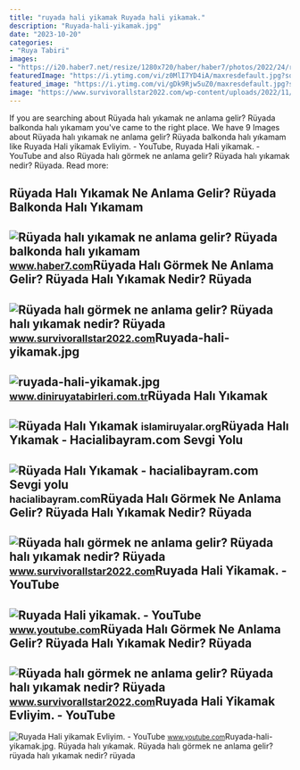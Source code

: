 ```yaml
---
title: "ruyada hali yikamak Ruyada hali yikamak."
description: "Ruyada-hali-yikamak.jpg"
date: "2023-10-20"
categories:
- "Ruya Tabiri"
images:
- "https://i20.haber7.net/resize/1280x720/haber/haber7/photos/2022/24/ruyada_hali_yikamak_ne_anlama_gelir_ruyada_balkonda_hali_yikamam_hayirli_midir_1655360025_1624.jpg"
featuredImage: "https://i.ytimg.com/vi/z0MlI7YD4iA/maxresdefault.jpg?sqp=-oaymwEmCIAKENAF8quKqQMa8AEB-AHUBoAC4AOKAgwIABABGBMgTyh_MA8=&amp;rs=AOn4CLDtTdSU5O4H3D-QjYcKXQjAw775mQ"
featured_image: "https://i.ytimg.com/vi/gDk9Rjw5uZ0/maxresdefault.jpg?sqp=-oaymwEmCIAKENAF8quKqQMa8AEB-AH-CYAC0AWKAgwIABABGBMgTih_MA8=&amp;rs=AOn4CLAwTJ7RUbOeW_rBZt_uIcW7WWLHmQ"
image: "https://www.survivorallstar2022.com/wp-content/uploads/2022/11/1668068244_684_Ruyada-hali-gormek-ne-anlama-gelir-Ruyada-hali-yikamak-nedir.jpg"
---
```


If you are searching about Rüyada halı yıkamak ne anlama gelir? Rüyada balkonda halı yıkamam you've came to the right place. We have 9 Images about Rüyada halı yıkamak ne anlama gelir? Rüyada balkonda halı yıkamam like Ruyada Hali yikamak Evliyim. - YouTube, Ruyada Hali yikamak. - YouTube and also Rüyada halı görmek ne anlama gelir? Rüyada halı yıkamak nedir? Rüyada. Read more:

Rüyada Halı Yıkamak Ne Anlama Gelir? Rüyada Balkonda Halı Yıkamam
-----------------------------------------------------------------

 ![Rüyada halı yıkamak ne anlama gelir? Rüyada balkonda halı yıkamam](https://i20.haber7.net/resize/1280x720/haber/haber7/photos/2022/24/ruyada_hali_yikamak_ne_anlama_gelir_ruyada_balkonda_hali_yikamam_hayirli_midir_1655360025_1624.jpg) <small>www.haber7.com</small>Rüyada Halı Görmek Ne Anlama Gelir? Rüyada Halı Yıkamak Nedir? Rüyada
---------------------------------------------------------------------

 ![Rüyada halı görmek ne anlama gelir? Rüyada halı yıkamak nedir? Rüyada](https://www.survivorallstar2022.com/wp-content/uploads/2022/11/ruyada-hali-gormek-ne-anlama-gelir-ruyada-hali-12709808_492_amp.jpg) <small>www.survivorallstar2022.com</small>Ruyada-hali-yikamak.jpg
-----------------------

 ![ruyada-hali-yikamak.jpg](https://www.diniruyatabirleri.com.tr/wp-content/uploads/2018/09/ruyada-hali-yikamak.jpg) <small>www.diniruyatabirleri.com.tr</small>Rüyada Halı Yıkamak
-------------------

 ![Rüyada Halı Yıkamak](https://islamiruyalar.org/wp-content/uploads/2021/07/bol-kopuklu-hali-yikamak.jpg) <small>islamiruyalar.org</small>Rüyada Halı Yıkamak - Hacialibayram.com Sevgi Yolu
--------------------------------------------------

 ![Rüyada Halı Yıkamak - hacialibayram.com Sevgi yolu](https://hacialibayram.com/wp-content/uploads/2021/02/ruyada-hali-yikamak.jpg) <small>hacialibayram.com</small>Rüyada Halı Görmek Ne Anlama Gelir? Rüyada Halı Yıkamak Nedir? Rüyada
---------------------------------------------------------------------

 ![Rüyada halı görmek ne anlama gelir? Rüyada halı yıkamak nedir? Rüyada](https://www.survivorallstar2022.com/wp-content/uploads/2022/11/Ruyada-hali-gormek-ne-anlama-gelir-Ruyada-hali-yikamak-nedir.jpg) <small>www.survivorallstar2022.com</small>Ruyada Hali Yikamak. - YouTube
------------------------------

 ![Ruyada Hali yikamak. - YouTube](https://i.ytimg.com/vi/z0MlI7YD4iA/maxresdefault.jpg?sqp=-oaymwEmCIAKENAF8quKqQMa8AEB-AHUBoAC4AOKAgwIABABGBMgTyh_MA8=&rs=AOn4CLDtTdSU5O4H3D-QjYcKXQjAw775mQ) <small>www.youtube.com</small>Rüyada Halı Görmek Ne Anlama Gelir? Rüyada Halı Yıkamak Nedir? Rüyada
---------------------------------------------------------------------

 ![Rüyada halı görmek ne anlama gelir? Rüyada halı yıkamak nedir? Rüyada](https://www.survivorallstar2022.com/wp-content/uploads/2022/11/1668068244_684_Ruyada-hali-gormek-ne-anlama-gelir-Ruyada-hali-yikamak-nedir.jpg) <small>www.survivorallstar2022.com</small>Ruyada Hali Yikamak Evliyim. - YouTube
--------------------------------------

 ![Ruyada Hali yikamak Evliyim. - YouTube](https://i.ytimg.com/vi/gDk9Rjw5uZ0/maxresdefault.jpg?sqp=-oaymwEmCIAKENAF8quKqQMa8AEB-AH-CYAC0AWKAgwIABABGBMgTih_MA8=&rs=AOn4CLAwTJ7RUbOeW_rBZt_uIcW7WWLHmQ) <small>www.youtube.com</small>Ruyada-hali-yikamak.jpg. Rüyada halı yıkamak. Rüyada halı görmek ne anlama gelir? rüyada halı yıkamak nedir? rüyada
